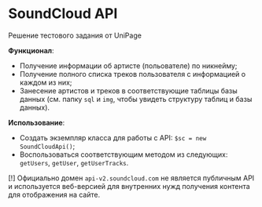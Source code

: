 # SoundCloud API
Решение тестового задания от UniPage

**Функционал**: 
- Получение информации об артисте (польователе) по никнейму;
- Получение полного списка треков пользователя с информацией о каждом из них;
- Занесение артистов и треков в соответствующие таблицы базы данных (см. папку `sql` и `img`, чтобы увидеть структуру таблиц и базы данных).

**Использование**:
- Создать экземпляр класса для работы с API: `$sc = new SoundCloudApi()`;
- Воспользоваться соответствующим методом из следующих: `getUsers`, `getUser`, `getUserTracks`.

[!] Официально домен `api-v2.soundcloud.com` не является публичным API и используется веб-версией для внутренних нужд получения контента для отображения на сайте.